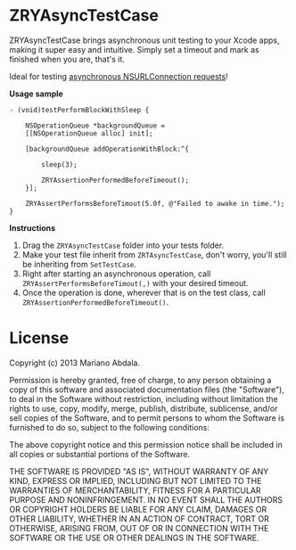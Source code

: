 ZRYAsyncTestCase
================

ZRYAsyncTestCase brings asynchronous unit testing to your Xcode apps, making it super easy and intuitive. Simply set a timeout and mark as finished when you are, that's it.  
  
Ideal for testing [asynchronous NSURLConnection requests](https://github.com/marianoabdala/ZRYAsyncTestCase/blob/12a84c7f1af1a861f76c7825aef6d9d6c53fd1ca/SampleProject/SampleProjectTests/SampleProjectTests.m#L33-L56)!
  
  
  
**Usage sample**  
  
    - (void)testPerformBlockWithSleep {
    
        NSOperationQueue *backgroundQueue =
        [[NSOperationQueue alloc] init];
        
        [backgroundQueue addOperationWithBlock:^{
        
            sleep(3);
        
            ZRYAssertionPerformedBeforeTimeout();
        }];
        
        ZRYAssertPerformsBeforeTimout(5.0f, @"Failed to awake in time.");
    }


**Instructions**  
  
1. Drag the `ZRYAsyncTestCase` folder into your tests folder.
2. Make your test file inherit from `ZRTAsyncTestCase`, don't worry, you'll still be inheriting from `SetTestCase`.
3. Right after starting an asynchronous operation, call `ZRYAssertPerformsBeforeTimout(,)` with your desired timeout.
4. Once the operation is done, wherever that is on the test class, call `ZRYAssertionPerformedBeforeTimeout()`.


License
=======

Copyright (c) 2013 Mariano Abdala.

Permission is hereby granted, free of charge, to any person obtaining a copy of this software and associated documentation files (the "Software"), to deal in the Software without restriction, including without limitation the rights to use, copy, modify, merge, publish, distribute, sublicense, and/or sell copies of the Software, and to permit persons to whom the Software is furnished to do so, subject to the following conditions:

The above copyright notice and this permission notice shall be included in all copies or substantial portions of the Software.

THE SOFTWARE IS PROVIDED "AS IS", WITHOUT WARRANTY OF ANY KIND, EXPRESS OR IMPLIED, INCLUDING BUT NOT LIMITED TO THE WARRANTIES OF MERCHANTABILITY, FITNESS FOR A PARTICULAR PURPOSE AND NONINFRINGEMENT. IN NO EVENT SHALL THE AUTHORS OR COPYRIGHT HOLDERS BE LIABLE FOR ANY CLAIM, DAMAGES OR OTHER LIABILITY, WHETHER IN AN ACTION OF CONTRACT, TORT OR OTHERWISE, ARISING FROM, OUT OF OR IN CONNECTION WITH THE SOFTWARE OR THE USE OR OTHER DEALINGS IN THE SOFTWARE.
